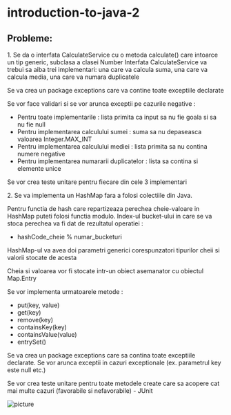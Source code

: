 # introduction-to-java-2

## Probleme:

<p>1. Se da o interfata CalculateService cu o metoda calculate() care intoarce un tip generic, subclasa a clasei Number
Interfata CalculateService va trebui sa aiba trei implementari: una care va calcula suma, una care va calcula media, una care va numara duplicatele</p>
<p>Se va crea un package exceptions care va contine toate exceptiile declarate</p>
<p>Se vor face validari si se vor arunca exceptii pe cazurile negative :</p>

* Pentru toate implementarile : lista primita ca input sa nu fie goala si sa nu fie null
* Pentru implementarea calculului sumei : suma sa nu depaseasca valoarea Integer.MAX_INT
* Pentru implementarea calculului mediei : lista primita sa nu contina numere negative
* Pentru implementarea numararii duplicatelor : lista sa contina si elemente unice

<p>Se vor crea teste unitare pentru fiecare din cele 3 implementari</p>



<p>2. Se va implementa un HashMap fara a folosi colectiile din Java.</p>
<p>Pentru functia de hash care repartizeaza perechea cheie-valoare in HashMap puteti folosi functia modulo. Index-ul bucket-ului in care se va stoca perechea va fi dat de rezultatul operatiei : </p>

* hashCode_cheie % numar_bucketuri

<p>HashMap-ul va avea doi parametri generici corespunzatori tipurilor cheii si valorii stocate de acesta</p>
<p>Cheia si valoarea vor fi stocate intr-un obiect asemanator cu obiectul Map.Entry</p>
<p>Se vor implementa urmatoarele metode :</p>

* put(key, value)
* get(key)
* remove(key)
* containsKey(key)
* containsValue(value)
* entrySet()

<p>Se va crea un package exceptions care sa contina toate exceptiile declarate. Se vor arunca exceptii in cazuri exceptionale (ex. parametrul key este null etc.)</p>
<p>Se vor crea teste unitare pentru toate metodele create care sa acopere cat mai multe cazuri (favorabile si nefavorabile) - JUnit</p>

![picture](https://jojozhuang.github.io/public/notes/data-structure-hashmap/hashmap.png)
